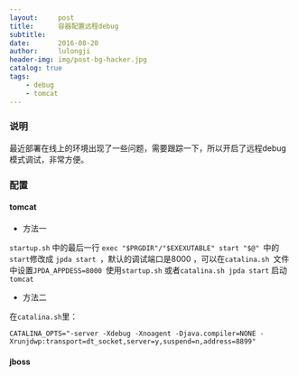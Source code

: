 ```yaml
---
layout:     post
title:      容器配置远程debug
subtitle:   
date:       2016-08-20
author:     lulongji
header-img: img/post-bg-hacker.jpg
catalog: true
tags:
    - debug
    - tomcat
---
```


### 说明
最近部署在线上的环境出现了一些问题，需要跟踪一下，所以开启了远程debug模式调试，非常方便。

### 配置

#### tomcat

- 方法一

```startup.sh``` 中的最后一行 ```exec "$PRGDIR"/"$EXEXUTABLE" start "$@" ```中的```start```修改成 ```jpda start ```，默认的调试端口是8000 ，可以在```catalina.sh ```文件中设置```JPDA_APPDESS=8000 ```使用```startup.sh``` 或者```catalina.sh jpda start``` 启动```tomcat``` 

- 方法二

在```catalina.sh```里： 

    CATALINA_OPTS="-server -Xdebug -Xnoagent -Djava.compiler=NONE -Xrunjdwp:transport=dt_socket,server=y,suspend=n,address=8899" 


#### jboss